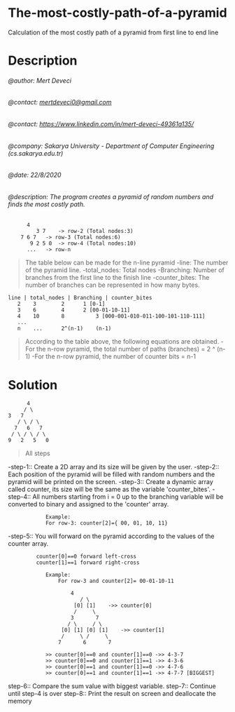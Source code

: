 # The-most-costly-path-of-a-pyramid
Calculation of the most costly path of a pyramid from first line to end line


# Description
###### @author: Mert Deveci
###### @contact: mertdeveci0@gmail.com
###### @contact: https://www.linkedin.com/in/mert-deveci-49361a135/
###### @company: Sakarya University - Department of Computer Engineering (cs.sakarya.edu.tr)
###### @date: 22/8/2020

###### @description: The program creates a pyramid of random numbers and finds the most costly path.



	 	  4		
   	     	 3 7	-> row-2 (Total nodes:3)
  		7 6 7	-> row-3 (Total nodes:6)
 	       9 2 5 0  -> row-4 (Total nodes:10)
 		  ...	-> row-n 

> The table below can be made for the n-line pyramid
> -line: The number of the pyramid line.
> -total_nodes: Total nodes
> -Branching: Number of branches from the first line to the finish line
> -counter_bites: The number of branches can be represented in how many bytes.

    line | total_nodes | Branching | counter_bites				
       2	3	     2  	1 [0-1]					
       3	6 	     4 		2 [00-01-10-11]				
       4 	10	     8 	        3 [000-001-010-011-100-101-110-111]
       ...												
       n 	... 	 2^(n-1)	(n-1)					


> According to the table above, the following equations are obtained.
  -For the n-row pyramid, the total number of paths (branches) = 2 ^ (n-1)
  -For the n-row pyramid, the number of counter bits = n-1


 	
		
# Solution		  	

          4
         / \
	3   7
       / \ / \
      7   6   7
     / \ / \ / \
    9   2   5   0

> All steps

  -step-1:: Create a 2D array and its size will be given by the user.
  -step-2:: Each position of the pyramid will be filled with random numbers and the pyramid will be printed on the screen.
  -step-3:: Create a dynamic array called counter, its size will be the same as the variable 'counter_bites'.
  -step-4:: All numbers starting from i = 0 up to the branching variable will be converted to binary and assigned to the 'counter' array.
 			
 				Example:
				For row-3: counter[2]={ 00, 01, 10, 11}

  -step-5:: You will forward on the pyramid according to the values of the counter array.
  
  			 counter[0]==0 forward left-cross
  			 counter[1]==1 forward right-cross
  			 
  				Example:
  					For row-3 and counter[2]= 00-01-10-11 

  						4
	  				       / \
	  				     [0] [1] 	->> counter[0]
	  				     / 	   \
	  				    3	    7
					   / \ 	   / \
					 [0] [1] [0] [1]	->> counter[1]
					 /     \ /     \
					7	    6 	    7       

 				>> counter[0]==0 and counter[1]==0 ->> 4-3-7
				>> counter[0]==0 and counter[1]==1 ->> 4-3-6
 				>> counter[0]==1 and counter[1]==0 ->> 4-7-6
				>> counter[0]==1 and counter[1]==1 ->> 4-7-7 [BIGGEST]

  step-6:: Compare the sum value with biggest variable.
  step-7:: Continue until step-4 is over
  step-8:: Print the result on screen and deallocate the memory

